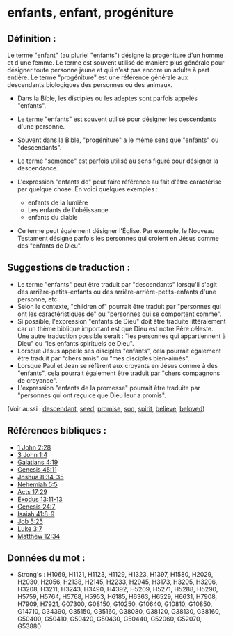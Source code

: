 # enfants, enfant, progéniture

## Définition :

Le terme "enfant" (au pluriel "enfants") désigne la progéniture d'un homme et d'une femme. Le terme est souvent utilisé de manière plus générale pour désigner toute personne jeune et qui n'est pas encore un adulte à part entière. Le terme "progéniture" est une référence générale aux descendants biologiques des personnes ou des animaux.

* Dans la Bible, les disciples ou les adeptes sont parfois appelés "enfants".
* Le terme "enfants" est souvent utilisé pour désigner les descendants d'une personne.
* Souvent dans la Bible, "progéniture" a le même sens que "enfants" ou "descendants".
* Le terme "semence" est parfois utilisé au sens figuré pour désigner la descendance.
* L'expression "enfants de" peut faire référence au fait d'être caractérisé par quelque chose. En voici quelques exemples :

    * enfants de la lumière
    * Les enfants de l'obéissance
    * enfants du diable

* Ce terme peut également désigner l'Église. Par exemple, le Nouveau Testament désigne parfois les personnes qui croient en Jésus comme des "enfants de Dieu".

## Suggestions de traduction :

* Le terme "enfants" peut être traduit par "descendants" lorsqu'il s'agit des arrière-petits-enfants ou des arrière-arrière-petits-enfants d'une personne, etc.
* Selon le contexte, "children of" pourrait être traduit par "personnes qui ont les caractéristiques de" ou "personnes qui se comportent comme".
* Si possible, l'expression "enfants de Dieu" doit être traduite littéralement car un thème biblique important est que Dieu est notre Père céleste. Une autre traduction possible serait : "les personnes qui appartiennent à Dieu" ou "les enfants spirituels de Dieu".
* Lorsque Jésus appelle ses disciples "enfants", cela pourrait également être traduit par "chers amis" ou "mes disciples bien-aimés".
* Lorsque Paul et Jean se réfèrent aux croyants en Jésus comme à des "enfants", cela pourrait également être traduit par "chers compagnons de croyance".
* L'expression "enfants de la promesse" pourrait être traduite par "personnes qui ont reçu ce que Dieu leur a promis".

(Voir aussi : [descendant](../other/descendant.md), [seed](../other/seed.md), [promise](../kt/promise.md), [son](../kt/son.md), [spirit](../kt/spirit.md), [believe](../kt/believe.md), [beloved](../kt/beloved.md))

## Références bibliques :

* [1 John 2:28](rc://en/tn/help/1jn/02/28)
* [3 John 1:4](rc://en/tn/help/3jn/01/04)
* [Galatians 4:19](rc://en/tn/help/gal/04/19)
* [Genesis 45:11](rc://en/tn/help/gen/45/11)
* [Joshua 8:34-35](rc://en/tn/help/jos/08/34)
* [Nehemiah 5:5](rc://en/tn/help/neh/05/05)
* [Acts 17:29](rc://en/tn/help/act/17/29)
* [Exodus 13:11-13](rc://en/tn/help/exo/13/11)
* [Genesis 24:7](rc://en/tn/help/gen/24/07)
* [Isaiah 41:8-9](rc://en/tn/help/isa/41/08)
* [Job 5:25](rc://en/tn/help/job/05/25)
* [Luke 3:7](rc://en/tn/help/luk/03/7)
* [Matthew 12:34](rc://en/tn/help/mat/12/34)

## Données du mot :

* Strong's : H1069, H1121, H1123, H1129, H1323, H1397, H1580, H2029, H2030, H2056, H2138, H2145, H2233, H2945, H3173, H3205, H3206, H3208, H3211, H3243, H3490, H4392, H5209, H5271, H5288, H5290, H5759, H5764, H5768, H5953, H6185, H6363, H6529, H6631, H7908, H7909, H7921, G07300, G08150, G10250, G10640, G10810, G10850, G14710, G34390, G35150, G35160, G38080, G38120, G38130, G38160, G50400, G50410, G50420, G50430, G50440, G52060, G52070, G53880
